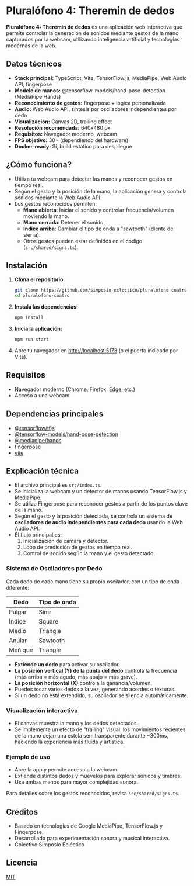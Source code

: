 # Pluralófono 4: Theremin de dedos

**Pluralófono 4: Theremin de dedos** es una aplicación web interactiva que permite controlar la generación de sonidos mediante gestos de la mano capturados por la webcam, utilizando inteligencia artificial y tecnologías modernas de la web.

## Datos técnicos

- **Stack principal:** TypeScript, Vite, TensorFlow.js, MediaPipe, Web Audio API, fingerpose
- **Modelo de manos:** @tensorflow-models/hand-pose-detection (MediaPipe Hands)
- **Reconocimiento de gestos:** fingerpose + lógica personalizada
- **Audio:** Web Audio API, síntesis por osciladores independientes por dedo
- **Visualización:** Canvas 2D, trailing effect
- **Resolución recomendada:** 640x480 px
- **Requisitos:** Navegador moderno, webcam
- **FPS objetivo:** 30+ (dependiendo del hardware)
- **Docker-ready:** Sí, build estático para despliegue

## ¿Cómo funciona?

- Utiliza tu webcam para detectar las manos y reconocer gestos en tiempo real.
- Según el gesto y la posición de la mano, la aplicación genera y controla sonidos mediante la Web Audio API.
- Los gestos reconocidos permiten:
  - **Mano abierta**: Iniciar el sonido y controlar frecuencia/volumen moviendo la mano.
  - **Mano cerrada**: Detener el sonido.
  - **Índice arriba**: Cambiar el tipo de onda a "sawtooth" (diente de sierra).
  - Otros gestos pueden estar definidos en el código (`src/shared/signs.ts`).

## Instalación

1. **Clona el repositorio:**
   ```bash
   git clone https://github.com/simposio-eclectico/pluralofono-cuatro   
   cd pluralofono-cuatro
   ```
2. **Instala las dependencias:**
   ```bash
   npm install
   ```
3. **Inicia la aplicación:**
   ```bash
   npm run start
   ```
4. Abre tu navegador en [http://localhost:5173](http://localhost:5173) (o el puerto indicado por Vite).

## Requisitos

- Navegador moderno (Chrome, Firefox, Edge, etc.)
- Acceso a una webcam

## Dependencias principales

- [@tensorflow/tfjs](https://www.npmjs.com/package/@tensorflow/tfjs)
- [@tensorflow-models/hand-pose-detection](https://www.npmjs.com/package/@tensorflow-models/hand-pose-detection)
- [@mediapipe/hands](https://www.npmjs.com/package/@mediapipe/hands)
- [fingerpose](https://www.npmjs.com/package/fingerpose)
- [vite](https://www.npmjs.com/package/vite)

## Explicación técnica

- El archivo principal es `src/index.ts`.
- Se inicializa la webcam y un detector de manos usando TensorFlow.js y MediaPipe.
- Se utiliza Fingerpose para reconocer gestos a partir de los puntos clave de la mano.
- Según el gesto y la posición detectada, se controla un sistema de **osciladores de audio independientes para cada dedo** usando la Web Audio API.
- El flujo principal es:
  1. Inicialización de cámara y detector.
  2. Loop de predicción de gestos en tiempo real.
  3. Control de sonido según la mano y el gesto detectado.

### Sistema de Osciladores por Dedo

Cada dedo de cada mano tiene su propio oscilador, con un tipo de onda diferente:

| Dedo   | Tipo de onda |
|--------|--------------|
| Pulgar | Sine         |
| Índice | Square       |
| Medio  | Triangle     |
| Anular | Sawtooth     |
| Meñique| Triangle     |

- **Extiende un dedo** para activar su oscilador.
- **La posición vertical (Y) de la punta del dedo** controla la frecuencia (más arriba = más agudo, más abajo = más grave).
- **La posición horizontal (X)** controla la ganancia/volumen.
- Puedes tocar varios dedos a la vez, generando acordes o texturas.
- Si un dedo no está extendido, su oscilador se silencia automáticamente.

### Visualización interactiva

- El canvas muestra la mano y los dedos detectados.
- Se implementa un efecto de "trailing" visual: los movimientos recientes de la mano dejan una estela semitransparente durante ~300ms, haciendo la experiencia más fluida y artística.

### Ejemplo de uso

- Abre la app y permite acceso a la webcam.
- Extiende distintos dedos y muévelos para explorar sonidos y timbres.
- Usa ambas manos para mayor complejidad sonora.

Para detalles sobre los gestos reconocidos, revisa `src/shared/signs.ts`.

## Créditos

- Basado en tecnologías de Google MediaPipe, TensorFlow.js y Fingerpose.
- Desarrollado para experimentación sonora y musical interactiva.
- Colectivo Simposio Ecléctico

## Licencia

[MIT](LICENSE)

